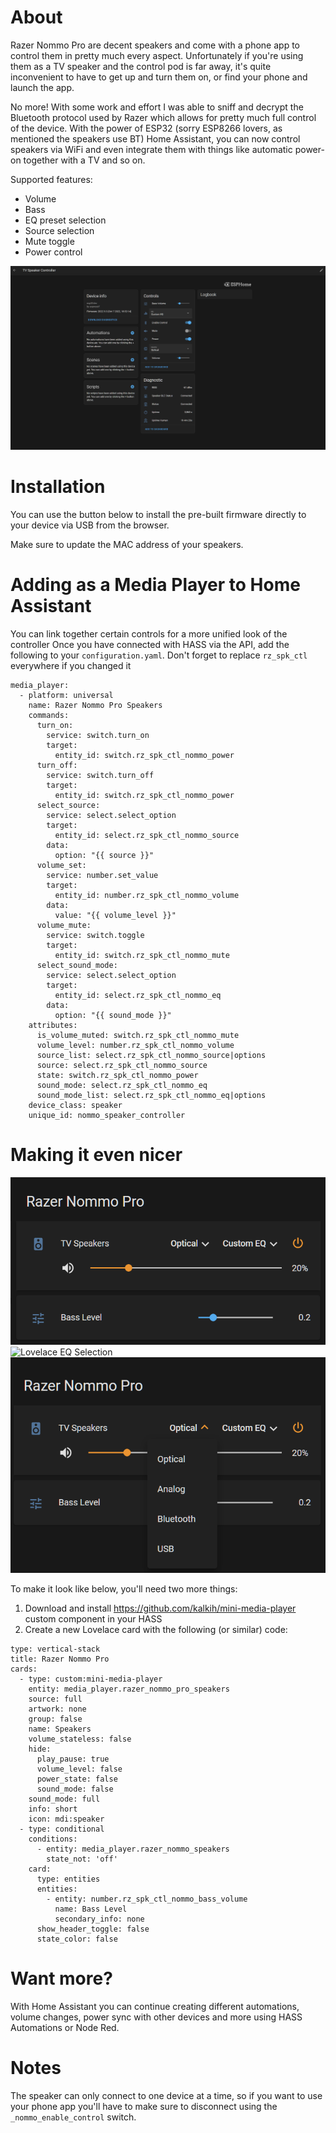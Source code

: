 # About

Razer Nommo Pro are decent speakers and come with a phone app to control them in
pretty much every aspect. Unfortunately if you're using them as a TV speaker and
the control pod is far away, it's quite inconvenient to have to get up and turn
them on, or find your phone and launch the app.

No more! With some work and effort I was able to sniff and decrypt the Bluetooth
protocol used by Razer which allows for pretty much full control of the device.
With the power of ESP32 (sorry ESP8266 lovers, as mentioned the speakers use BT)
Home Assistant, you can now control speakers via WiFi and even integrate them with
things like automatic power-on together with a TV and so on.

Supported features:
- Volume
- Bass
- EQ preset selection
- Source selection
- Mute toggle
- Power control

![HASS overview](/static/hass_device.png)

# Installation

You can use the button below to install the pre-built firmware directly to your device via USB from the browser.

Make sure to update the MAC address of your speakers.

<esp-web-install-button manifest="./manifest.json"></esp-web-install-button>

<script type="module" src="https://unpkg.com/esp-web-tools@8.0.3/dist/web/install-button.js?module"></script>

# Adding as a Media Player to Home Assistant

You can link together certain controls for a more unified look of the controller
Once you have connected with HASS via the API, add the following to your `configuration.yaml`.
Don't forget to replace `rz_spk_ctl` everywhere if you changed it

```
media_player:
  - platform: universal
    name: Razer Nommo Pro Speakers
    commands:
      turn_on:
        service: switch.turn_on
        target:
          entity_id: switch.rz_spk_ctl_nommo_power
      turn_off:
        service: switch.turn_off
        target:
          entity_id: switch.rz_spk_ctl_nommo_power
      select_source:
        service: select.select_option
        target:
          entity_id: select.rz_spk_ctl_nommo_source
        data:
          option: "{{ source }}"
      volume_set:
        service: number.set_value
        target:
          entity_id: number.rz_spk_ctl_nommo_volume
        data:
          value: "{{ volume_level }}"
      volume_mute:
        service: switch.toggle
        target:
          entity_id: switch.rz_spk_ctl_nommo_mute
      select_sound_mode:
        service: select.select_option
        target:
          entity_id: select.rz_spk_ctl_nommo_eq
        data:
          option: "{{ sound_mode }}"
    attributes:
      is_volume_muted: switch.rz_spk_ctl_nommo_mute
      volume_level: number.rz_spk_ctl_nommo_volume
      source_list: select.rz_spk_ctl_nommo_source|options
      source: select.rz_spk_ctl_nommo_source
      state: switch.rz_spk_ctl_nommo_power
      sound_mode: select.rz_spk_ctl_nommo_eq
      sound_mode_list: select.rz_spk_ctl_nommo_eq|options
    device_class: speaker
    unique_id: nommo_speaker_controller
```

# Making it even nicer

![Lovelace overview](static/lovelace_overview.png)
![Lovelace EQ Selection](/static/lovelace_eq_selection)
![Lovelace Source Selection](static/lovelace_source_selection.png)

To make it look like below, you'll need two more things:

1. Download and install https://github.com/kalkih/mini-media-player custom component in your HASS
2. Create a new Lovelace card with the following (or similar) code:
```
type: vertical-stack
title: Razer Nommo Pro
cards:
  - type: custom:mini-media-player
    entity: media_player.razer_nommo_pro_speakers
    source: full
    artwork: none
    group: false
    name: Speakers
    volume_stateless: false
    hide:
      play_pause: true
      volume_level: false
      power_state: false
      sound_mode: false
    sound_mode: full
    info: short
    icon: mdi:speaker
  - type: conditional
    conditions:
      - entity: media_player.razer_nommo_speakers
        state_not: 'off'
    card:
      type: entities
      entities:
        - entity: number.rz_spk_ctl_nommo_bass_volume
          name: Bass Level
          secondary_info: none
      show_header_toggle: false
      state_color: false
```

# Want more?

With Home Assistant you can continue creating different automations, volume changes,
power sync with other devices and more using HASS Automations or Node Red.

# Notes

The speaker can only connect to one device at a time, so if you want to use your
phone app you'll have to make sure to disconnect using the `_nommo_enable_control`
switch.
